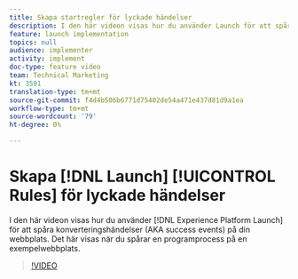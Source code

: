 ```yaml
---
title: Skapa startregler för lyckade händelser
description: I den här videon visas hur du använder Launch för att spåra konverteringshändelser (AKA success events) på din webbplats. Det här visas om du vill spåra en programprocess på en exempelwebbplats.
feature: launch implementation
topics: null
audience: implementer
activity: implement
doc-type: feature video
team: Technical Marketing
kt: 3591
translation-type: tm+mt
source-git-commit: f4d4b506b6771d75402de54a471e437d81d9a1ea
workflow-type: tm+mt
source-wordcount: '79'
ht-degree: 0%

---
```



# Skapa [!DNL Launch] [!UICONTROL Rules] för lyckade händelser

I den här videon visas hur du använder [!DNL Experience Platform Launch] för att spåra konverteringshändelser (AKA success events) på din webbplats. Det här visas när du spårar en programprocess på en exempelwebbplats.

>[!VIDEO](https://video.tv.adobe.com/v/28778/?quality=12)
